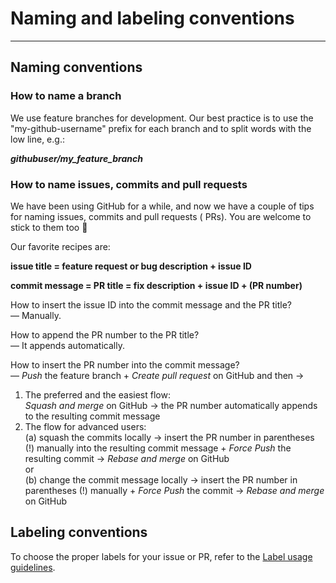 # Naming and labeling conventions

---

## Naming conventions

### How to name a branch

We use feature branches for development. Our best practice is to use the "my-github-username" prefix for each branch and to split words with the low line, e.g.:

**_githubuser/my_feature_branch_**

### How to name issues, commits and pull requests

We have been using GitHub for a while, and now we have a couple of tips for naming issues, commits and pull requests (
PRs). You are welcome to stick to them too 🙂

Our favorite recipes are:

**issue title = feature request or bug description + issue ID**

**commit message = PR title = fix description + issue ID + (PR number)**

How to insert the issue ID into the commit message and the PR title?<br>
— Manually.

How to append the PR number to the PR title?<br>
— It appends automatically.

How to insert the PR number into the commit message?<br>
—    *Push* the feature branch + *Create pull request* on GitHub and then →<br>

1) The preferred and the easiest flow:
   <br>*Squash and merge* on GitHub → the PR number automatically appends to the resulting commit message
2) The flow for advanced users:
   <br>(a)    squash the commits locally → insert the PR number in parentheses (!) manually into the resulting commit
   message + *Force Push* the resulting commit → *Rebase and merge* on GitHub
   <br>or
   <br>(b)    change the commit message locally → insert the PR number in parentheses (!) manually + *Force Push* the
   commit → *Rebase and merge* on GitHub

## Labeling conventions

To choose the proper labels for your issue or PR, refer to the [Label usage guidelines](https://github.com/UnitTestBot/UTBotJava/wiki/Labels-usage-guidelines).